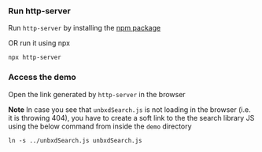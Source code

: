 ### Run http-server

Run `http-server` by installing  the [npm package](https://www.npmjs.com/package/http-server)

OR run it using npx

```
npx http-server
```

### Access the demo

Open the link generated by `http-server` in the browser


**Note**
In case you see that `unbxdSearch.js` is not loading in the browser (i.e. it is throwing 404), you have to create a soft link to the the search library JS using the below command from inside the `demo` directory


```
ln -s ../unbxdSearch.js unbxdSearch.js 
```
